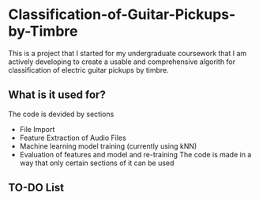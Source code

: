 # Classification-of-Guitar-Pickups-by-Timbre

This is a project that I started for my undergraduate coursework that I am actively developing to create a usable and comprehensive algorith for classification of electric guitar pickups by timbre.

## What is it used for?

The code is devided by sections
  - File Import
  - Feature Extraction of Audio Files
  - Machine learning model training (currently using kNN)
  - Evaluation of features and model and re-training
The code is made in a way that only certain sections of it can be used

## TO-DO List
